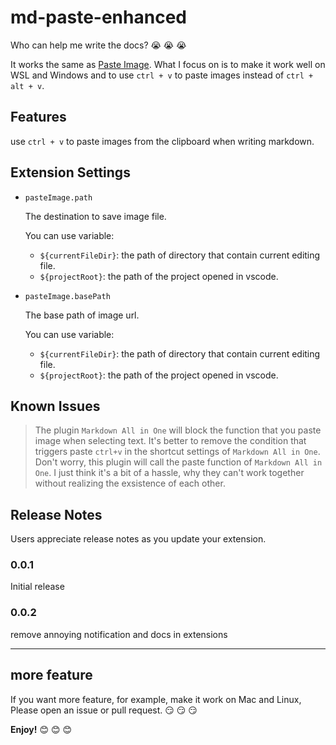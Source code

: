 # md-paste-enhanced

Who can help me write the docs? :sob: :sob: :sob:

It works the same as [Paste Image](https://marketplace.visualstudio.com/items?itemName=mushan.vscode-paste-image). What I focus on is to make it work well on WSL and Windows and to use `ctrl + v` to paste images instead of `ctrl + alt + v`.

## Features

use `ctrl + v` to paste images from the clipboard when writing markdown.

## Extension Settings

- `pasteImage.path`

  The destination to save image file.

  You can use variable:

  - `${currentFileDir}`: the path of directory that contain current editing file.
  - `${projectRoot}`: the path of the project opened in vscode.

- `pasteImage.basePath`

  The base path of image url.

  You can use variable:

  - `${currentFileDir}`: the path of directory that contain current editing file.
  - `${projectRoot}`: the path of the project opened in vscode.

## Known Issues

> The plugin `Markdown All in One` will block the function that you paste image when selecting text. It's better to remove the condition that triggers paste `ctrl+v` in the shortcut settings of `Markdown All in One`. Don't worry, this plugin will call the paste function of `Markdown All in One`. I just think it's a bit of a hassle, why they can't work together without realizing the exsistence of each other.

## Release Notes

Users appreciate release notes as you update your extension.

### 0.0.1

Initial release

### 0.0.2

remove annoying notification and docs in extensions

---

## more feature

If you want more feature, for example, make it work on Mac and Linux, Please open an issue or pull request. :smirk: :smirk: :smirk:

**Enjoy!** :blush: :blush: :blush:
